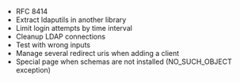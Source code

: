 - RFC 8414
- Extract ldaputils in another library
- Limit login attempts by time interval
- Cleanup LDAP connections
- Test with wrong inputs
- Manage several redirect uris when adding a client
- Special page when schemas are not installed (NO_SUCH_OBJECT exception)
